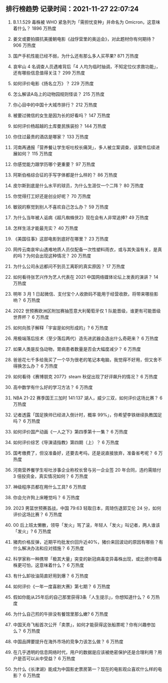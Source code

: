 
## 排行榜趋势 记录时间：2021-11-27 22:07:24
  
  1. B.1.1.529 毒株被 WHO 紧急列为「需担忧变种」并命名为 Omicron，这意味着什么？ 1896 万热度
    
  2. 姜文或要拍摄抗美援朝电影《战俘营里的奥运会》，对此题材你有何期待？ 906 万热度
    
  3. 国产手机性能已经不弱，为什么还有那么多人买苹果? 871 万热度
    
  4. 哀牢山 4 名调查人员遇难背后「4 人均为临时抽调，不知定位仪求救功能」，还有哪些信息值得关注？ 299 万热度
    
  5. 如何评价电影《扬名立万》？ 229 万热度
    
  6. 怎么解读A岛上的动物园规则怪谈？ 215 万热度
    
  7. 你心目中的中国十大城市排行？ 212 万热度
    
  8. 被要过微信的女生是因为长的好看吗？ 147 万热度
    
  9. 如何评价杨超越的土库曼民族装扮？ 144 万热度
    
  10. 你住过最贵的酒店是哪家？ 133 万热度
    
  11. 河南再通报「营养餐让学生呕吐校长痛哭」，多人被立案调查，该案件后续进展如何？ 115 万热度
    
  12. 你感觉能力跟学历哪个更重要？ 97 万热度
    
  13. 阿斯伯格综合征的手写字体都是什么样的？ 86 万热度
    
  14. 皮尔斯到底是什么水平的球员，为什么生涯仅一个二阵？ 80 万热度
    
  15. 你觉得打工好还是创业好呢？ 70 万热度
    
  16. 敏锐的察觉到别人不喜欢自己怎么办？ 59 万热度
    
  17. 为什么当年被人诟病《超凡蜘蛛侠2》现在会有人非常追捧? 49 万热度
    
  18. 怎样生活才能最充实？ 40 万热度
    
  19. 《美国往事》这部电影到底好在哪里？ 23 万热度
    
  20. 网传云南哀牢山遇难地质人员仅配备一次性塑料雨衣，或与其失温有关，是真的吗？为何会出现这种情况？ 20 万热度
    
  21. 为什么公司永远都问不到员工离职的真实原因？ 17 万热度
    
  22. 如何看待张艺兴作为艺人代表在 2021 中国网络媒体论坛上发表的演讲？ 14 万热度
    
  23. 明年 3 月 1 日起微信、支付宝个人收款码不能用于经营收款，将带来哪些影响？ 6 万热度
    
  24. 2022 世预赛欧洲区附加赛抽签意大利葡萄牙仅 1 队能晋级，谁更有可能晋级世界杯？ 6 万热度
    
  25. 如何向孩子解释「宇宙是如何形成的」? 6 万热度
    
  26. 用极端落后技术（至少落后两代）造先进武器会造出什么奇葩来？ 6 万热度
    
  27. 如果人类是反刍动物，胃病患者数量是否会大幅度减少？ 6 万热度
    
  28. 爸爸花七千多给我买了一个华为很老的笔记本电脑，我觉得不好用，但又舍不得换怎么办？ 6 万热度
    
  29. 如何看待《赛博朋克 2077》steam 秋促出现了好评飙升的情况？ 6 万热度
    
  30. 高中数学有什么好的学习方法？ 6 万热度
    
  31. NBA 21-22 赛季国王三加时 141:137 湖人，威少三双，如何评价这场比赛？ 6 万热度
    
  32. 记者透露「国足换帅已经进入倒计时，概率 99%」，你希望李铁继续执教国足吗？ 6 万热度
    
  33. 如何评价国产动画《一人之下》第四季第十一集？ 6 万热度
    
  34. 如何评价综艺《导演请指教》第四期（上）？ 6 万热度
    
  35. 国考缴费了，但没准备好，还要去考吗，还是说直接放弃，准备省考呢？ 6 万热度
    
  36. 河南营养餐学生呕吐涉事企业称校长曾与另一企业签 20 年合同，违约需赔付 3 倍投资金，真实情况如何？ 6 万热度
    
  37. 神级程序员都在用什么工具? 6 万热度
    
  38. 你会允许狗上床睡觉吗？ 6 万热度
    
  39. 2023 男篮世预赛首战，中国 79:63 轻取日本，周琦伤退郭艾伦 24 分，如何评价这场比赛？ 6 万热度
    
  40. 00 后上班太懒散，领导「发火」骂了滚，年轻人「发火」叫记者，两人谁该「发火」? 6 万热度
    
  41. 猪肉价格反弹，近期平均批发价回升近40%，猪价来回波动的原因有哪些？有什么解决办法和应对措施？ 6 万热度
    
  42. 科学家称一种携带「极其大量」突变的新冠病毒变异毒株出现，或比德尔塔毒株更可怕，这意味着什么？ 6 万热度
    
  43. 有什么卸妆油简直好用到爆？ 6 万热度
    
  44. 如何评价《一年一度喜剧大赛》第七期？ 6 万热度
    
  45. 假如你能从25年后的自己那里获得3条「人生提示」，你想知道什么？ 6 万热度
    
  46. 为什么自己煎的牛排没有餐馆里那么嫩? 6 万热度
    
  47. 中国天舟飞船首次公开「卖票」，如何才能获得这张船票呢？你有兴趣参加么？ 6 万热度
    
  48. 中国品牌要提升在海外市场的竞争力该怎么做？ 6 万热度
    
  49. 在几乎透明的信息网络时代，用户的数据是应该被绝密保护还是合理利用？用户是否可以从中受益？ 6 万热度
    
  50. 为什么《长津湖》能成为中国影史票房第一？现在的电影观众喜欢什么样的电影？ 6 万热度
    